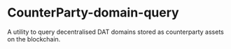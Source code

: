 # CounterParty-domain-query
A utility to query decentralised DAT domains stored as counterparty assets on the blockchain.

